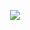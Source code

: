 <p align="center">
  <img width="auto" height="auto" src="https://github.com/gablaxy/gablaxy/assets/32848524/b955e14e-6a89-40cd-a641-f999c249265e">
</p>
